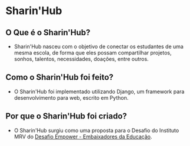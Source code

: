 # **Sharin'Hub**

## O Que é o Sharin'Hub?
- Sharin'Hub nasceu com o objetivo de conectar os estudantes de uma mesma escola, de forma que eles possam compartilhar projetos, sonhos, talentos, necessidades, doações, entre outros. 

## Como o Sharin'Hub foi feito?
- O Sharin'Hub foi implementado utilizando Django, um framework para desenvolvimento para web, escrito em Python.

## Por que o Sharin'Hub foi criado?
- O Sharin'Hub surgiu como uma proposta para o Desafio do Instituto MRV do [Desafio Empower - Embaixadores da Educação](https://www.desafioempower.com.br).
